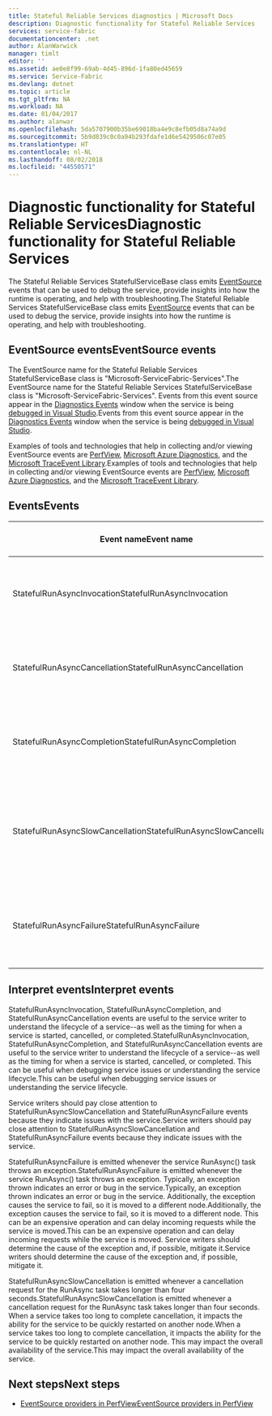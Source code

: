 ```yaml
---
title: Stateful Reliable Services diagnostics | Microsoft Docs
description: Diagnostic functionality for Stateful Reliable Services
services: service-fabric
documentationcenter: .net
author: AlanWarwick
manager: timlt
editor: ''
ms.assetid: ae0e8f99-69ab-4d45-896d-1fa80ed45659
ms.service: Service-Fabric
ms.devlang: dotnet
ms.topic: article
ms.tgt_pltfrm: NA
ms.workload: NA
ms.date: 01/04/2017
ms.author: alanwar
ms.openlocfilehash: 5da5707900b35be69018ba4e9c8efb05d8a74a9d
ms.sourcegitcommit: 5b9d839c0c0a94b293fdafe1d6e5429506c07e05
ms.translationtype: HT
ms.contentlocale: nl-NL
ms.lasthandoff: 08/02/2018
ms.locfileid: "44550571"
---
```

# <a name="diagnostic-functionality-for-stateful-reliable-services"></a><span data-ttu-id="4069d-103">Diagnostic functionality for Stateful Reliable Services</span><span class="sxs-lookup"><span data-stu-id="4069d-103">Diagnostic functionality for Stateful Reliable Services</span></span>
<span data-ttu-id="4069d-104">The Stateful Reliable Services StatefulServiceBase class emits [EventSource](https://msdn.microsoft.com/library/system.diagnostics.tracing.eventsource.aspx) events that can be used to debug the service, provide insights into how the runtime is operating, and help with troubleshooting.</span><span class="sxs-lookup"><span data-stu-id="4069d-104">The Stateful Reliable Services StatefulServiceBase class emits [EventSource](https://msdn.microsoft.com/library/system.diagnostics.tracing.eventsource.aspx) events that can be used to debug the service, provide insights into how the runtime is operating, and help with troubleshooting.</span></span>

## <a name="eventsource-events"></a><span data-ttu-id="4069d-105">EventSource events</span><span class="sxs-lookup"><span data-stu-id="4069d-105">EventSource events</span></span>
<span data-ttu-id="4069d-106">The EventSource name for the Stateful Reliable Services StatefulServiceBase class is "Microsoft-ServiceFabric-Services".</span><span class="sxs-lookup"><span data-stu-id="4069d-106">The EventSource name for the Stateful Reliable Services StatefulServiceBase class is "Microsoft-ServiceFabric-Services".</span></span> <span data-ttu-id="4069d-107">Events from this event source appear in the [Diagnostics Events](service-fabric-diagnostics-how-to-monitor-and-diagnose-services-locally.md#view-service-fabric-system-events-in-visual-studio) window when the service is being [debugged in Visual Studio](service-fabric-debugging-your-application.md).</span><span class="sxs-lookup"><span data-stu-id="4069d-107">Events from this event source appear in the [Diagnostics Events](service-fabric-diagnostics-how-to-monitor-and-diagnose-services-locally.md#view-service-fabric-system-events-in-visual-studio) window when the service is being [debugged in Visual Studio](service-fabric-debugging-your-application.md).</span></span>

<span data-ttu-id="4069d-108">Examples of tools and technologies that help in collecting and/or viewing EventSource events are [PerfView](http://www.microsoft.com/download/details.aspx?id=28567), [Microsoft Azure Diagnostics](../cloud-services/cloud-services-dotnet-diagnostics.md), and the [Microsoft TraceEvent Library](http://www.nuget.org/packages/Microsoft.Diagnostics.Tracing.TraceEvent).</span><span class="sxs-lookup"><span data-stu-id="4069d-108">Examples of tools and technologies that help in collecting and/or viewing EventSource events are [PerfView](http://www.microsoft.com/download/details.aspx?id=28567), [Microsoft Azure Diagnostics](../cloud-services/cloud-services-dotnet-diagnostics.md), and the [Microsoft TraceEvent Library](http://www.nuget.org/packages/Microsoft.Diagnostics.Tracing.TraceEvent).</span></span>

## <a name="events"></a><span data-ttu-id="4069d-109">Events</span><span class="sxs-lookup"><span data-stu-id="4069d-109">Events</span></span>
| <span data-ttu-id="4069d-110">Event name</span><span class="sxs-lookup"><span data-stu-id="4069d-110">Event name</span></span> | <span data-ttu-id="4069d-111">Event ID</span><span class="sxs-lookup"><span data-stu-id="4069d-111">Event ID</span></span> | <span data-ttu-id="4069d-112">Level</span><span class="sxs-lookup"><span data-stu-id="4069d-112">Level</span></span> | <span data-ttu-id="4069d-113">Event description</span><span class="sxs-lookup"><span data-stu-id="4069d-113">Event description</span></span> |
| --- | --- | --- | --- |
| <span data-ttu-id="4069d-114">StatefulRunAsyncInvocation</span><span class="sxs-lookup"><span data-stu-id="4069d-114">StatefulRunAsyncInvocation</span></span> |<span data-ttu-id="4069d-115">1</span><span class="sxs-lookup"><span data-stu-id="4069d-115">1</span></span> |<span data-ttu-id="4069d-116">Informational</span><span class="sxs-lookup"><span data-stu-id="4069d-116">Informational</span></span> |<span data-ttu-id="4069d-117">Emitted when service RunAsync task is started</span><span class="sxs-lookup"><span data-stu-id="4069d-117">Emitted when service RunAsync task is started</span></span> |
| <span data-ttu-id="4069d-118">StatefulRunAsyncCancellation</span><span class="sxs-lookup"><span data-stu-id="4069d-118">StatefulRunAsyncCancellation</span></span> |<span data-ttu-id="4069d-119">2</span><span class="sxs-lookup"><span data-stu-id="4069d-119">2</span></span> |<span data-ttu-id="4069d-120">Informational</span><span class="sxs-lookup"><span data-stu-id="4069d-120">Informational</span></span> |<span data-ttu-id="4069d-121">Emitted when service RunAsync task is cancelled</span><span class="sxs-lookup"><span data-stu-id="4069d-121">Emitted when service RunAsync task is cancelled</span></span> |
| <span data-ttu-id="4069d-122">StatefulRunAsyncCompletion</span><span class="sxs-lookup"><span data-stu-id="4069d-122">StatefulRunAsyncCompletion</span></span> |<span data-ttu-id="4069d-123">3</span><span class="sxs-lookup"><span data-stu-id="4069d-123">3</span></span> |<span data-ttu-id="4069d-124">Informational</span><span class="sxs-lookup"><span data-stu-id="4069d-124">Informational</span></span> |<span data-ttu-id="4069d-125">Emitted when service RunAsync task is completed</span><span class="sxs-lookup"><span data-stu-id="4069d-125">Emitted when service RunAsync task is completed</span></span> |
| <span data-ttu-id="4069d-126">StatefulRunAsyncSlowCancellation</span><span class="sxs-lookup"><span data-stu-id="4069d-126">StatefulRunAsyncSlowCancellation</span></span> |<span data-ttu-id="4069d-127">4</span><span class="sxs-lookup"><span data-stu-id="4069d-127">4</span></span> |<span data-ttu-id="4069d-128">Warning</span><span class="sxs-lookup"><span data-stu-id="4069d-128">Warning</span></span> |<span data-ttu-id="4069d-129">Emitted when service RunAsync task takes too long to complete cancellation</span><span class="sxs-lookup"><span data-stu-id="4069d-129">Emitted when service RunAsync task takes too long to complete cancellation</span></span> |
| <span data-ttu-id="4069d-130">StatefulRunAsyncFailure</span><span class="sxs-lookup"><span data-stu-id="4069d-130">StatefulRunAsyncFailure</span></span> |<span data-ttu-id="4069d-131">5</span><span class="sxs-lookup"><span data-stu-id="4069d-131">5</span></span> |<span data-ttu-id="4069d-132">Error</span><span class="sxs-lookup"><span data-stu-id="4069d-132">Error</span></span> |<span data-ttu-id="4069d-133">Emitted when service RunAsync task throws an exception</span><span class="sxs-lookup"><span data-stu-id="4069d-133">Emitted when service RunAsync task throws an exception</span></span> |

## <a name="interpret-events"></a><span data-ttu-id="4069d-134">Interpret events</span><span class="sxs-lookup"><span data-stu-id="4069d-134">Interpret events</span></span>
<span data-ttu-id="4069d-135">StatefulRunAsyncInvocation, StatefulRunAsyncCompletion, and StatefulRunAsyncCancellation events are useful to the service writer to understand the lifecycle of a service--as well as the timing for when a service is started, cancelled, or completed.</span><span class="sxs-lookup"><span data-stu-id="4069d-135">StatefulRunAsyncInvocation, StatefulRunAsyncCompletion, and StatefulRunAsyncCancellation events are useful to the service writer to understand the lifecycle of a service--as well as the timing for when a service is started, cancelled, or completed.</span></span> <span data-ttu-id="4069d-136">This can be useful when debugging service issues or understanding the service lifecycle.</span><span class="sxs-lookup"><span data-stu-id="4069d-136">This can be useful when debugging service issues or understanding the service lifecycle.</span></span>

<span data-ttu-id="4069d-137">Service writers should pay close attention to StatefulRunAsyncSlowCancellation and StatefulRunAsyncFailure events because they indicate issues with the service.</span><span class="sxs-lookup"><span data-stu-id="4069d-137">Service writers should pay close attention to StatefulRunAsyncSlowCancellation and StatefulRunAsyncFailure events because they indicate issues with the service.</span></span>

<span data-ttu-id="4069d-138">StatefulRunAsyncFailure is emitted whenever the service RunAsync() task throws an exception.</span><span class="sxs-lookup"><span data-stu-id="4069d-138">StatefulRunAsyncFailure is emitted whenever the service RunAsync() task throws an exception.</span></span> <span data-ttu-id="4069d-139">Typically, an exception thrown indicates an error or bug in the service.</span><span class="sxs-lookup"><span data-stu-id="4069d-139">Typically, an exception thrown indicates an error or bug in the service.</span></span> <span data-ttu-id="4069d-140">Additionally, the exception causes the service to fail, so it is moved to a different node.</span><span class="sxs-lookup"><span data-stu-id="4069d-140">Additionally, the exception causes the service to fail, so it is moved to a different node.</span></span> <span data-ttu-id="4069d-141">This can be an expensive operation and can delay incoming requests while the service is moved.</span><span class="sxs-lookup"><span data-stu-id="4069d-141">This can be an expensive operation and can delay incoming requests while the service is moved.</span></span> <span data-ttu-id="4069d-142">Service writers should determine the cause of the exception and, if possible, mitigate it.</span><span class="sxs-lookup"><span data-stu-id="4069d-142">Service writers should determine the cause of the exception and, if possible, mitigate it.</span></span>

<span data-ttu-id="4069d-143">StatefulRunAsyncSlowCancellation is emitted whenever a cancellation request for the RunAsync task takes longer than four seconds.</span><span class="sxs-lookup"><span data-stu-id="4069d-143">StatefulRunAsyncSlowCancellation is emitted whenever a cancellation request for the RunAsync task takes longer than four seconds.</span></span> <span data-ttu-id="4069d-144">When a service takes too long to complete cancellation, it impacts the ability for the service to be quickly restarted on another node.</span><span class="sxs-lookup"><span data-stu-id="4069d-144">When a service takes too long to complete cancellation, it impacts the ability for the service to be quickly restarted on another node.</span></span> <span data-ttu-id="4069d-145">This may impact the overall availability of the service.</span><span class="sxs-lookup"><span data-stu-id="4069d-145">This may impact the overall availability of the service.</span></span>

## <a name="next-steps"></a><span data-ttu-id="4069d-146">Next steps</span><span class="sxs-lookup"><span data-stu-id="4069d-146">Next steps</span></span>
* [<span data-ttu-id="4069d-147">EventSource providers in PerfView</span><span class="sxs-lookup"><span data-stu-id="4069d-147">EventSource providers in PerfView</span></span>](https://blogs.msdn.microsoft.com/vancem/2012/07/09/introduction-tutorial-logging-etw-events-in-c-system-diagnostics-tracing-eventsource/)
